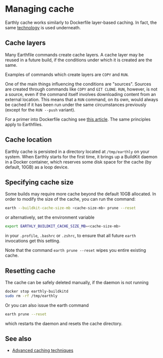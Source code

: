 # Managing cache

Earthly cache works similarly to Dockerfile layer-based caching. In fact, the same [technology](https://github.com/moby/buildkit) is used underneath.

## Cache layers

Many Earthfile commands create cache layers. A cache layer may be reused in a future build, if the conditions under which it is created are the same.

Examples of commands which create layers are `COPY` and `RUN`.

One of the main things influencing the conditions are "sources". Sources are created through commands like `COPY` and `GIT CLONE`. `RUN`, however, is not a source, even if the command itself involves downloading content from an external location. This means that a `RUN` command, on its own, would always be cached if it has been run under the same circumstances previously (except for the `RUN --push` variant).

For a primer into Dockerfile caching see [this article](https://pythonspeed.com/articles/docker-caching-model/). The same principles apply to Earthfiles.

## Cache location

Earthly cache is persisted in a directory located at `/tmp/earthly` on your system. When Earthly starts for the first time, it brings up a BuildKit daemon in a Docker container, which reserves some disk space for the cache (by default, 10GB) as a loop device.

## Specifying cache size

Some builds may require more cache beyond the default 10GB allocated. In order to modify the size of the cache, you can run the command:

```bash
earth --buildkit-cache-size-mb <cache-size-mb> prune --reset
```

or alternatively, set the environment variable

```bash
export EARTHLY_BUILDKIT_CACHE_SIZE_MB=<cache-size-mb>
```

in your `.profile`, `.bashrc` or `.zshrc`, to ensure that all future `earth` invocations get this setting.

Note that the command `earth prune --reset` wipes you entire existing cache.

## Resetting cache

The cache can be safely deleted manually, if the daemon is not running

```bash
docker stop earthly-buildkitd
sudo rm -rf /tmp/earthly
```

Or you can also issue the earth command

```bash
earth prune --reset
```

which restarts the daemon and resets the cache directory.

## See also

* [Advanced caching techniques](./advanced-caching.md)
